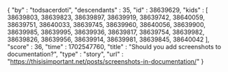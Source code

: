 {
  "by" : "todsacerdoti",
  "descendants" : 35,
  "id" : 38639629,
  "kids" : [ 38639803, 38639823, 38639897, 38639919, 38639742, 38640059, 38639751, 38640033, 38639745, 38639960, 38640056, 38639900, 38639985, 38639995, 38639936, 38639817, 38639754, 38639982, 38639826, 38639956, 38639914, 38639981, 38639845, 38640042 ],
  "score" : 36,
  "time" : 1702547760,
  "title" : "Should you add screenshots to documentation?",
  "type" : "story",
  "url" : "https://thisisimportant.net/posts/screenshots-in-documentation/"
}
